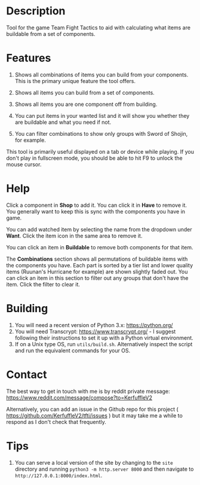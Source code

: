 # Description

Tool for the game Team Fight Tactics to aid with calculating what items are buildable from a set of components.

# Features

1. Shows all combinations of items you can build from your components. This is the primary unique feature the tool offers.

2. Shows all items you can build from a set of components.

3. Shows all items you are one component off from building.

4. You can put items in your wanted list and it will show you whether they are buildable and what you need if not.

5. You can filter combinations to show only groups with Sword of Shojin, for example.

This tool is primarily useful displayed on a tab or device while playing. If you don't play in fullscreen mode, you should be able to hit F9 to unlock the mouse cursor.

# Help

Click a component in **Shop** to add it. You can click it in **Have** to remove it. You generally want to keep this is sync with the components you have in game.

You can add watched item by selecting the name from the dropdown under **Want**. Click the item icon in the same area to remove it.

You can click an item in **Buildable** to remove both components for that item.

The **Combinations** section shows all permutations of buildable items with the components you have. Each part is sorted by a tier list and lower quality items (Ruunan's Hurricane for example) are shown slightly faded out. You can click an item in this section to filter out any groups that don't have the item. Click the filter to clear it.

# Building

1. You will need a recent version of Python 3.x: https://python.org/
2. You will need Transcrypt: https://www.transcrypt.org/ - I suggest following their instructions to set it up with a Python virtual environment.
3. If on a Unix type OS, run `utils/build.sh`. Alternatively inspect the script and run the equivalent commands for your OS.

# Contact

The best way to get in touch with me is by reddit private message: https://www.reddit.com/message/compose?to=KerfuffleV2

Alternatively, you can add an issue in the Github repo for this project ( https://github.com/KerfuffleV2/tfti/issues ) but it may take me a while to respond as I don't check that frequently.

# Tips

1. You can serve a local version of the site by changing to the `site` directory and running `python3 -m http.server 8000` and then navigate to `http://127.0.0.1:8000/index.html`.

